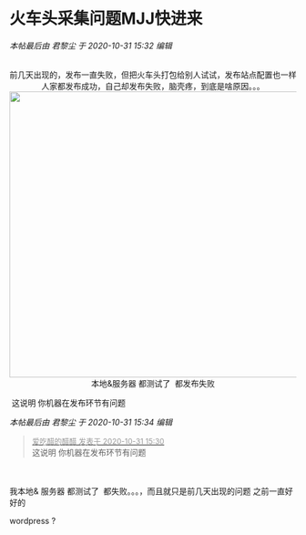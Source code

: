 # 火车头采集问题MJJ快进来


<i class="pstatus"> 本帖最后由 君黎尘 于 2020-10-31 15:32 编辑 </i><br />
<br />
<div align="center">前几天出现的，发布一直失败，但把火车头打包给别人试试，发布站点配置也一样 <br />
人家都发布成功，自己却发布失败，脑壳疼，到底是啥原因。。。<br />
<img id="aimg_XAlY3" onclick="zoom(this, this.src, 0, 0, 0)" class="zoom" width="600" height="502" src="https://p.pstatp.com/origin/1373d00024adddbf6bd9a" onmouseover="img_onmouseoverfunc(this)" onclick="zoom(this)" style="cursor:pointer" border="0" alt="" /><br />
本地&amp;服务器 都测试了&nbsp;&nbsp;都发布失败<br />
<img src="static/image/smiley/yct/002.gif" smilieid="30" border="0" alt="" /> </div>

<img src="static/image/smiley/default/lol.gif" smilieid="12" border="0" alt="" /> 这说明 你机器在发布环节有问题

<i class="pstatus"> 本帖最后由 君黎尘 于 2020-10-31 15:34 编辑 </i><br />
<div class="quote"><blockquote><font size="2"><a href="https://www.hostloc.com/forum.php?mod=redirect&amp;goto=findpost&amp;pid=9380844&amp;ptid=760609" target="_blank"><font color="#999999">爱吃醋的醋醋 发表于 2020-10-31 15:30</font></a></font><br />
这说明 你机器在发布环节有问题</blockquote></div><br />
<br />
我本地&amp; 服务器 都测试了&nbsp;&nbsp;都失败。。。，而且就只是前几天出现的问题 之前一直好好的

wordpress ?

